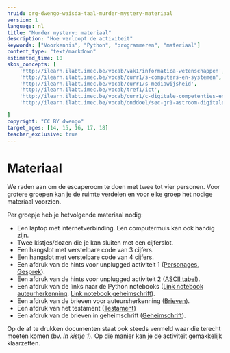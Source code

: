 ```yaml
---
hruid: org-dwengo-waisda-taal-murder-mystery-materiaal
version: 1
language: nl
title: "Murder mystery: materiaal"
description: "Hoe verloopt de activiteit"
keywords: ["Voorkennis", "Python", "programmeren", "materiaal"]
content_type: "text/markdown"
estimated_time: 10
skos_concepts: [
    'http://ilearn.ilabt.imec.be/vocab/vak1/informatica-wetenschappen', 
    'http://ilearn.ilabt.imec.be/vocab/curr1/s-computers-en-systemen',
    'http://ilearn.ilabt.imec.be/vocab/curr1/s-mediawijsheid',
    'http://ilearn.ilabt.imec.be/vocab/tref1/ict',
    'http://ilearn.ilabt.imec.be/vocab/curr1/c-digitale-competenties-en-mediawijsheid',
    'http://ilearn.ilabt.imec.be/vocab/onddoel/sec-gr1-astroom-digitale-competenties-en-mediawijsheid-4.5',

]
copyright: "CC BY dwengo"
target_ages: [14, 15, 16, 17, 18]
teacher_exclusive: true
---
```


# Materiaal

We raden aan om de escaperoom te doen met twee tot vier personen. Voor grotere groepen kan je de ruimte verdelen en voor elke groep het nodige materiaal voorzien. 

Per groepje heb je hetvolgende materiaal nodig:
* Een laptop met internetverbinding. Een computermuis kan ook handig zijn.
* Twee kistjes/dozen die je kan sluiten met een cijferslot.
* Een hangslot met verstelbare code van 3 cijfers.
* Een hangslot met verstelbare code van 4 cijfers.
* Een afdruk van de hints voor unplugged activiteit 1 ([Personages](content/Personages.pdf), [Gesprek](content/Gesprek.pdf)).
* Een afdruk van de hints voor unplugged activiteit 2 ([ASCII tabel](content/ASCII_tabel_hint.pdf)).
* Een afdruk van de links naar de Python notebooks ([Link notebook auteurherkenning](content/Notebook_auteursherkenning.pdf), [Link notebook geheimschrift](content/Notebook_geheimschrift.pdf)).
* Een afdruk van de brieven voor auteursherkenning ([Brieven](content/Brieven.pdf)).
* Een afdruk van het testament ([Testament](content/Testament.pdf))
* Een afdruk van de brieven in geheimschrift ([Geheimschrift](content/Brieven_geheimschrift.pdf)).

Op de af te drukken documenten staat ook steeds vermeld waar die terecht moeten komen (bv. *In kistje 1*). Op die manier kan je de activiteit gemakkelijk klaarzetten.

